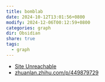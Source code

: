 ```yaml
---
title: bomblab
date: 2024-10-12T13:01:56+0800
modify: 2024-12-06T00:12:59+0800
categories: graph
dir: Obsidian
share: true
tags:
  - graph
---
```


- [Site Unreachable](https://wdxtub.com/csapp/thick-csapp-lab-2/2016/04/16/)
- [zhuanlan.zhihu.com/p/449879729](https://zhuanlan.zhihu.com/p/449879729)